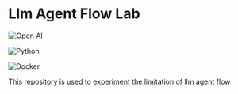 <!--
 * @Author: hibana2077 hibana2077@gmail.com
 * @Date: 2024-04-07 23:02:26
 * @LastEditors: hibana2077 hibana2077@gmail.com
 * @LastEditTime: 2024-04-07 23:04:07
 * @FilePath: \llm_agent_flow_lab\README.md
 * @Description: 这是默认设置,请设置`customMade`, 打开koroFileHeader查看配置 进行设置: https://github.com/OBKoro1/koro1FileHeader/wiki/%E9%85%8D%E7%BD%AE
-->
# Llm Agent Flow Lab

![Open AI](https://img.shields.io/badge/OpenAI-FF6600?style=for-the-badge&logo=openai&logoColor=white)

![Python](https://img.shields.io/badge/Python-3776AB?style=for-the-badge&logo=python&logoColor=white)

![Docker](https://img.shields.io/badge/Docker-2496ED?style=for-the-badge&logo=docker&logoColor=white)

This repository is used to experiment the limitation of llm agent flow
